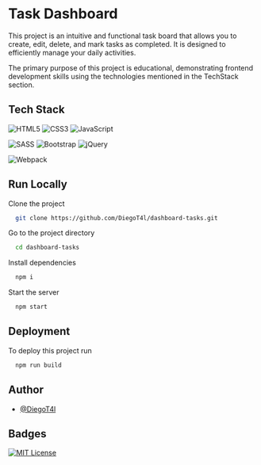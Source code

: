 
# Task Dashboard

This project is an intuitive and functional task board that allows you to create, edit, delete, and mark tasks as completed. It is designed to efficiently manage your daily activities.

The primary purpose of this project is educational, demonstrating frontend development skills using the technologies mentioned in the TechStack section.
## Tech Stack

![HTML5](https://img.shields.io/badge/html5-%23E34F26.svg?style=for-the-badge&logo=html5&logoColor=white)
![CSS3](https://img.shields.io/badge/css3-%231572B6.svg?style=for-the-badge&logo=css3&logoColor=white)
![JavaScript](https://img.shields.io/badge/javascript-%23323330.svg?style=for-the-badge&logo=javascript&logoColor=%23F7DF1E)

![SASS](https://img.shields.io/badge/SASS-hotpink.svg?style=for-the-badge&logo=SASS&logoColor=white)
![Bootstrap](https://img.shields.io/badge/bootstrap-%23563D7C.svg?style=for-the-badge&logo=bootstrap&logoColor=white)
![jQuery](https://img.shields.io/badge/jquery-%230769AD.svg?style=for-the-badge&logo=jquery&logoColor=white)

![Webpack](https://img.shields.io/badge/webpack-%238DD6F9.svg?style=for-the-badge&logo=webpack&logoColor=black)


## Run Locally

Clone the project

```bash
  git clone https://github.com/DiegoT4l/dashboard-tasks.git
```

Go to the project directory

```bash
  cd dashboard-tasks
```

Install dependencies

```bash
  npm i
```

Start the server

```bash
  npm start
```


## Deployment

To deploy this project run

```bash
  npm run build
```


## Author

- [@DiegoT4l](https://www.github.com/DiegoT4l)


## Badges


[![MIT License](https://img.shields.io/badge/License-MIT-green.svg)](https://choosealicense.com/licenses/mit/)

